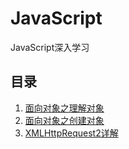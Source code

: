 # JavaScript
JavaScript深入学习

## 目录

1. [面向对象之理解对象](https://github.com/JohnsenZhou/JavaScript-Advance-Learning/blob/master/src/%E9%9D%A2%E5%90%91%E5%AF%B9%E8%B1%A1%E4%B9%8B%E7%90%86%E8%A7%A3%E5%AF%B9%E8%B1%A1.html)
1. [面向对象之创建对象](https://github.com/JohnsenZhou/JavaScript-Advance-Learning/blob/master/src/%E9%9D%A2%E5%90%91%E5%AF%B9%E8%B1%A1%E4%B9%8B%E5%88%9B%E5%BB%BA%E5%AF%B9%E8%B1%A1.md)
1. [XMLHttpRequest2详解](https://github.com/JohnsenZhou/JavaScript-Advance-Learning/blob/master/src/XMLHttpRequest2.md)